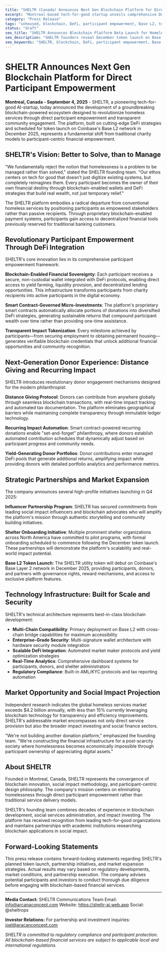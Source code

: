 ```yaml
---
title: "SHELTR (Canada) Announces Next Gen Blockchain Platform for Direct Participant Empowerment"
excerpt: "Montreal-based tech-for-good startup unveils comprehensive DeFi-powered ecosystem set to transform homeless services through direct participant empowerment and transparent donor engagement."
category: "Press Release"
tags: "unhoused, blockchain, DeFi, participant empowerment, Base L2, token launch, social impact"
status: "draft"
seo_title: "SHELTR Announces Blockchain Platform Beta Launch for Homeless Services Revolution"
seo_description: "SHELTR founders reveal December token launch on Base L2, influencer partnerships, and shelter onboarding for revolutionary participant empowerment platform."
seo_keywords: "SHELTR, blockchain, DeFi, participant empowerment, Base L2, token launch, homeless services, social impact"
---
```


# SHELTR Announces Next Gen Blockchain Platform for Direct Participant Empowerment

**Montreal, Canada - September 4, 2025** - SHELTR, a pioneering tech-for-good AI-startup, today announced the development of a groundbreaking blockchain-powered ecosystem designed to revolutionize homeless services through direct participant empowerment and transparent community engagement. The platform, built on cutting-edge DeFi strategies and scheduled for token launch on Coinbase's Base L2 network in December 2025, represents a fundamental shift from traditional charity models to participant-centric financial empowerment.

## SHELTR's Vision: Better to Solve, than to Manage
"We fundamentally reject the notion that homelessness is a problem to be managed rather than solved," stated the SHELTR founding team. "Our ethos centers on tech for good that doesn't just digitize existing systems, but completely reimagines them. Every participant becomes the owner of their own financial destiny through blockchain-enabled wallets and DeFi strategies that build real wealth, not just temporary relief."

The SHELTR platform embodies a radical departure from conventional homeless services by positioning participants as empowered stakeholders rather than passive recipients. Through proprietary blockchain-enabled payment systems, participants gain access to decentralized financial tools previously reserved for traditional banking customers.

## Revolutionary Participant Empowerment Through DeFi Integration

SHELTR's core innovation lies in its comprehensive participant empowerment framework:

**Blockchain-Enabled Financial Sovereignty**: Each participant receives a secure, non-custodial wallet integrated with DeFi protocols, enabling direct access to yield farming, liquidity provision, and decentralized lending opportunities. This infrastructure transforms participants from charity recipients into active participants in the digital economy.

**Smart Contract-Governed Micro-Investments**: The platform's proprietary smart contracts automatically allocate portions of donations into diversified DeFi strategies, generating sustainable returns that compound participant wealth over time rather than providing one-time assistance.

**Transparent Impact Tokenization**: Every milestone achieved by participants—from securing employment to obtaining permanent housing—generates verifiable blockchain credentials that unlock additional financial opportunities and community recognition.

## Next-Generation Donor Experience: Distance Giving and Recurring Impact

SHELTR introduces revolutionary donor engagement mechanisms designed for the modern philanthropist:

**Distance Giving Protocol**: Donors can contribute from anywhere globally through seamless blockchain transactions, with real-time impact tracking and automated tax documentation. The platform eliminates geographical barriers while maintaining complete transparency through immutable ledger technology.

**Recurring Impact Automation**: Smart contract-powered recurring donations enable "set-and-forget" philanthropy, where donors establish automated contribution schedules that dynamically adjust based on participant progress and community needs.

**Yield-Generating Donor Portfolios**: Donor contributions enter managed DeFi pools that generate additional returns, amplifying impact while providing donors with detailed portfolio analytics and performance metrics.

## Strategic Partnerships and Market Expansion

The company announces several high-profile initiatives launching in Q4 2025:

**Influencer Partnership Program**: SHELTR has secured commitments from leading social impact influencers and blockchain advocates who will amplify the platform's mission through authentic storytelling and community building initiatives.

**Shelter Onboarding Initiative**: Multiple prominent shelter organizations across North America have committed to pilot programs, with formal onboarding scheduled to commence following the December token launch. These partnerships will demonstrate the platform's scalability and real-world impact potential.

**Base L2 Token Launch**: The SHELTR utility token will debut on Coinbase's Base Layer 2 network in December 2025, providing participants, donors, and partners with governance rights, reward mechanisms, and access to exclusive platform features.

## Technology Infrastructure: Built for Scale and Security

SHELTR's technical architecture represents best-in-class blockchain development:

- **Multi-Chain Compatibility**: Primary deployment on Base L2 with cross-chain bridge capabilities for maximum accessibility
- **Enterprise-Grade Security**: Multi-signature wallet architecture with hardware security module integration
- **Scalable DeFi Integration**: Automated market maker protocols and yield optimization strategies
- **Real-Time Analytics**: Comprehensive dashboard systems for participants, donors, and shelter administrators
- **Regulatory Compliance**: Built-in AML/KYC protocols and tax reporting automation

## Market Opportunity and Social Impact Projection

Independent research indicates the global homeless services market exceeds $4.2 billion annually, with less than 15% currently leveraging blockchain technology for transparency and efficiency improvements. SHELTR's addressable market encompasses not only direct service provision but also the broader impact investing and social finance sectors.

"We're not building another donation platform," emphasized the founding team. "We're constructing the financial infrastructure for a post-scarcity society where homelessness becomes economically impossible through participant ownership of appreciating digital assets."

## About SHELTR

Founded in Montreal, Canada, SHELTR represents the convergence of blockchain innovation, social impact methodology, and participant-centric design philosophy. The company's mission centers on eliminating homelessness through direct participant empowerment rather than traditional service delivery models.

SHELTR's founding team combines decades of experience in blockchain development, social services administration, and impact investing. The platform has received recognition from leading tech-for-good organizations and maintains partnerships with academic institutions researching blockchain applications in social impact.

## Forward-Looking Statements

This press release contains forward-looking statements regarding SHELTR's planned token launch, partnership initiatives, and market expansion strategies. Actual results may vary based on regulatory developments, market conditions, and partnership execution. The company advises potential participants and investors to conduct thorough due diligence before engaging with blockchain-based financial services.

---

**Media Contact:**
SHELTR Communications Team
Email: info@arcanaconcept.com
Website: https://sheltr-ai.web.app
Social: @sheltrops

**Investor Relations:**
For partnership and investment inquiries: joel@aracanconcept.com

*SHELTR is committed to regulatory compliance and participant protection. All blockchain-based financial services are subject to applicable local and international regulations.*
